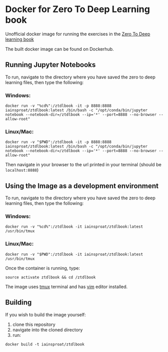 # Docker for Zero To Deep Learning book

Unofficial docker image for running the exercises in the [Zero To Deep learning book](https://www.zerotodeeplearning.com/)

The built docker image can be found on Dockerhub.

## Running Jupyter Notebooks

To run, navigate to the directory where you have saved the zero to deep learning files, then type the following:

### Windows:

```
docker run -v "%cd%":/ztdlbook -it -p 8888:8888 iainsproat/ztdlbook:latest /bin/bash -c "/opt/conda/bin/jupyter notebook --notebook-dir=/ztdlbook --ip='*' --port=8888 --no-browser --allow-root"
```

### Linux/Mac:

```
docker run -v "$PWD":/ztdlbook -it -p 8888:8888 iainsproat/ztdlbook:latest /bin/bash -c "/opt/conda/bin/jupyter notebook --notebook-dir=/ztdlbook --ip='*' --port=8888 --no-browser --allow-root"
```

Then navigate in your browser to the url printed in your terminal (should be `localhost:8888`)

## Using the Image as a development environment

To run, navigate to the directory where you have saved the zero to deep learning files, then type the following:

### Windows:

```
docker run -v "%cd%":/ztdlbook -it iainsproat/ztdlbook:latest /usr/bin/tmux
```

### Linux/Mac:

```
docker run -v "$PWD":/ztdlbook -it iainsproat/ztdlbook:latest /usr/bin/tmux
```

Once the container is running, type:

```
source activate ztdlbook && cd /ztdlbook
```

The image uses [tmux](https://github.com/tmux/tmux/wiki) terminal and has [vim](https://www.vim.org/) editor installed.

## Building

If you wish to build the image yourself:
1. clone this repository
1. navigate into the cloned directory
1. run:

```
docker build -t iainsproat/ztdlbook
```
